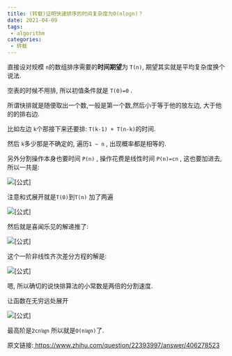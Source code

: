 ```yaml
---
title: (转载)证明快速排序的时间复杂度为O(nlogn)？
date: 2021-04-09
tags: 
 - algorithm
categories:
 - 转载
---
```


直接设对规模 `n`的数组排序需要的**时间期望**为 `T(n)`, 期望其实就是平均复杂度换个说法.

空表的时候不用排, 所以初值条件就是 `T(0)=0` .

所谓快排就是随便取出一个数,一般是第一个数,然后小于等于他的放左边, 大于他的的排右边.

比如左边 `k`个那接下来还要排: `T(k-1) + T(n-k)`的时间.

然后 `k`多少那是不确定的, 遍历`1 ~ n` , 出现概率都是相等的. 

另外分割操作本身也要时间 `P(n)` , 操作花费是线性时间 `P(n)=cn` , 这也要加进去, 所以一共是:

![[公式]](https://www.zhihu.com/equation?tex=T%28n%29%3DP%28n%29%2B%5Cfrac%7B1%7D%7Bn%7D%5Csum_%7Bk%3D1%7D%5En%5Cleft%28T%28k-1%29%2BT%28n-k%29%5Cright%29)

注意和式展开就是`T(0)`到`T(n)` 加了两遍

![[公式]](https://www.zhihu.com/equation?tex=T%28n%29%3DP%28n%29%2B%5Cfrac%7B2%7D%7Bn%7D%5Csum_%7Bk%3D0%7D%5E%7Bn-1%7DT%28k%29%3DP%28n%29%2B%5Cfrac%7B2%7D%7Bn%7DS%28n-1%29)

然后就是喜闻乐见的解递推了:

![[公式]](https://www.zhihu.com/equation?tex=%5Cbegin%7Baligned%7D+S%28n%29-S%28n-1%29%26%3D%5Cfrac%7B1%7D%7B2%7D+%28n%2B1%29+%28T%28n%2B1%29-P%28n%2B1%29%29-%5Cfrac%7B1%7D%7B2%7D+n+%28T%28n%29-P%28n%29%29%5C%5C+T%28n%29%26%3D%5Cfrac%7Bc+n%5E2%7D%7B2%7D%2B%5Cfrac%7B1%7D%7B2%7D+%28n%2B1%29+%28T%28n%2B1%29-c+%28n%2B1%29%29-%5Cfrac%7B1%7D%7B2%7D+n+T%28n%29%5C%5C+0%26%3D2+c+n%2Bc%2B%28n%2B2%29+T%28n%29-%28n%2B1%29+T%28n%2B1%29+%5Cend%7Baligned%7D)

这个一阶非线性齐次差分方程的解是:

![[公式]](https://www.zhihu.com/equation?tex=T%28n%29%3D2+c+%28n%2B1%29+H_n-3+c+n)

嗯, 所以确切的说快排算法的小常数是两倍的分割速度.

让函数在无穷远处展开

![[公式]](https://www.zhihu.com/equation?tex=T%28n%29%3Dc+n+%282+%5Clog+%28n%29%2B2+%5Cgamma+-3%29%2Bc+%282+%5Clog+%28n%29%2B2+%5Cgamma+%2B1%29%2B%5Cfrac%7B5+c%7D%7B6+n%7D%2BO%5Cleft%28%5Cfrac%7B1%7D%7Bn%5E2%7D%5Cright%29)

最高阶是`2cn㏒n` 所以就是`O(n㏒n)`了.

原文链接:<a target="_blank" href="https://www.zhihu.com/question/22393997/answer/406278523"> https://www.zhihu.com/question/22393997/answer/406278523</a>